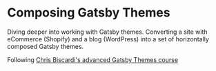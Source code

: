 # Composing Gatsby Themes

Diving deeper into working with Gatsby themes. Converting a site with eCommerce (Shopify) and a blog (WordPress) into a set of horizontally composed Gatsby themes.

Following [Chris Biscardi's advanced Gatsby Themes course](https://egghead.io/courses/composable-gatsby-themes)
